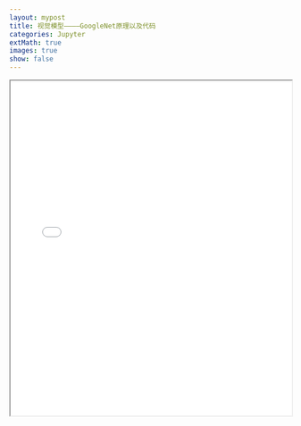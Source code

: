 ```yaml
---
layout: mypost
title: 视觉模型————GoogleNet原理以及代码
categories: Jupyter
extMath: true
images: true
show: false
---
```

<iframe src="{{ site.baseurl }}/_jupyter/googlenet.html" width="100%" height="600px"></iframe>
